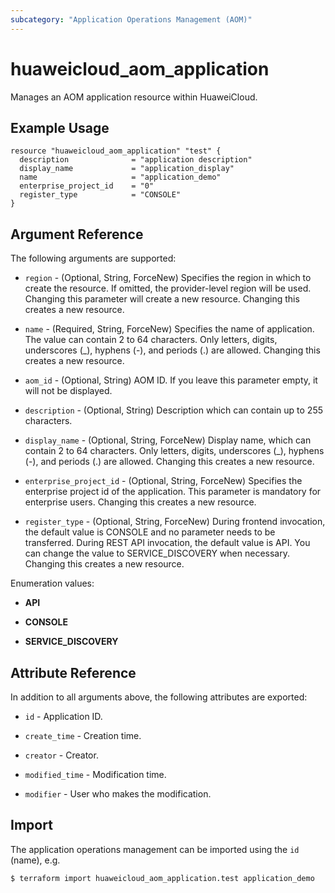 ```yaml
---
subcategory: "Application Operations Management (AOM)"
---
```


# huaweicloud_aom_application

Manages an AOM application resource within HuaweiCloud.

## Example Usage

```hcl
resource "huaweicloud_aom_application" "test" {
  description              = "application description"
  display_name             = "application_display"
  name                     = "application_demo"
  enterprise_project_id    = "0"
  register_type            = "CONSOLE"
}
```

## Argument Reference

The following arguments are supported:

* `region` - (Optional, String, ForceNew) Specifies the region in which to create the resource.
  If omitted, the provider-level region will be used. Changing this parameter will create a new resource.
  Changing this creates a new resource.

* `name` - (Required, String, ForceNew) Specifies the name of application. The value can contain 2 to 64 characters.
  Only letters, digits, underscores (_), hyphens (-), and periods (.) are allowed.
  Changing this creates a new resource.

* `aom_id` - (Optional, String) AOM ID. If you leave this parameter empty, it will not be displayed.

* `description` - (Optional, String) Description which can contain up to 255 characters.

* `display_name` - (Optional, String, ForceNew) Display name, which can contain 2 to 64 characters.
  Only letters, digits, underscores (_), hyphens (-), and periods (.) are allowed.
  Changing this creates a new resource.

* `enterprise_project_id` - (Optional, String, ForceNew) Specifies the enterprise project id of the application.
  This parameter is mandatory for enterprise users.
  Changing this creates a new resource.

* `register_type` - (Optional, String, ForceNew) During frontend invocation, the default value is CONSOLE and no
  parameter needs to be transferred. During REST API invocation, the default value is API.
  You can change the value to SERVICE_DISCOVERY when necessary.
  Changing this creates a new resource.

Enumeration values:

* **API**

* **CONSOLE**

* **SERVICE_DISCOVERY**

## Attribute Reference

In addition to all arguments above, the following attributes are exported:

* `id` - Application ID.

* `create_time` - Creation time.

* `creator` - Creator.

* `modified_time` - Modification time.

* `modifier` - User who makes the modification.

## Import

The application operations management can be imported using the `id` (name), e.g.

```bash
$ terraform import huaweicloud_aom_application.test application_demo
```
